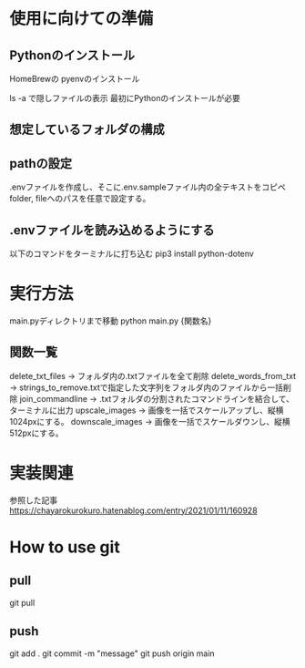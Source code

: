 # 使用に向けての準備
## Pythonのインストール
HomeBrewの
pyenvのインストール

ls -a
で隠しファイルの表示
最初にPythonのインストールが必要

## 想定しているフォルダの構成


## pathの設定
.envファイルを作成し、そこに.env.sampleファイル内の全テキストをコピペ
folder, fileへのパスを任意で設定する。

## .envファイルを読み込めるようにする
以下のコマンドをターミナルに打ち込む
pip3 install python-dotenv


# 実行方法
main.pyディレクトリまで移動
python main.py {関数名}

## 関数一覧
delete_txt_files
-> フォルダ内の.txtファイルを全て削除
delete_words_from_txt
-> strings_to_remove.txtで指定した文字列をフォルダ内のファイルから一括削除
join_commandline
-> .txtフォルダの分割されたコマンドラインを結合して、ターミナルに出力
upscale_images
-> 画像を一括でスケールアップし、縦横1024pxにする。
downscale_images
-> 画像を一括でスケールダウンし、縦横512pxにする。


# 実装関連

参照した記事
https://chayarokurokuro.hatenablog.com/entry/2021/01/11/160928

# How to use git
## pull
git pull

## push
git add .
git commit -m "message"
git push origin main